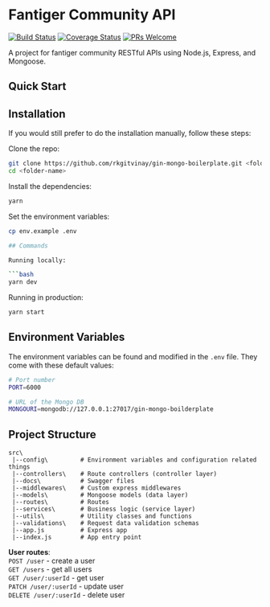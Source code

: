 # Fantiger Community API

[![Build Status](https://travis-ci.org/hagopj13/node-express-boilerplate.svg?branch=master)](https://travis-ci.org/hagopj13/node-express-boilerplate)
[![Coverage Status](https://coveralls.io/repos/github/hagopj13/node-express-boilerplate/badge.svg?branch=master)](https://coveralls.io/github/hagopj13/node-express-boilerplate?branch=master)
[![PRs Welcome](https://img.shields.io/badge/PRs-welcome-brightgreen.svg?style=flat-square)](http://makeapullrequest.com)

A project for fantiger community RESTful APIs using Node.js, Express, and Mongoose.

## Quick Start

## Installation

If you would still prefer to do the installation manually, follow these steps:

Clone the repo:

```bash
git clone https://github.com/rkgitvinay/gin-mongo-boilerplate.git <folder-name>
cd <folder-name>
```

Install the dependencies:

```bash
yarn
```

Set the environment variables:

```bash
cp env.example .env

## Commands

Running locally:

```bash
yarn dev
```

Running in production:

```bash
yarn start
```

## Environment Variables

The environment variables can be found and modified in the `.env` file. They come with these default values:

```bash
# Port number
PORT=6000

# URL of the Mongo DB
MONGOURI=mongodb://127.0.0.1:27017/gin-mongo-boilderplate
```

## Project Structure

```
src\
 |--config\         # Environment variables and configuration related things
 |--controllers\    # Route controllers (controller layer)
 |--docs\           # Swagger files
 |--middlewares\    # Custom express middlewares
 |--models\         # Mongoose models (data layer)
 |--routes\         # Routes
 |--services\       # Business logic (service layer)
 |--utils\          # Utility classes and functions
 |--validations\    # Request data validation schemas
 |--app.js          # Express app
 |--index.js        # App entry point
```

**User routes**:\
`POST /user` - create a user\
`GET /users` - get all users\
`GET /user/:userId` - get user\
`PATCH /user/:userId` - update user\
`DELETE /user/:userId` - delete user


